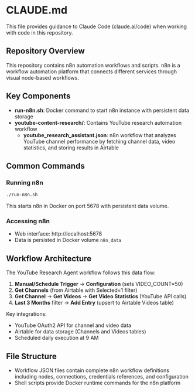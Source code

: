 # CLAUDE.md

This file provides guidance to Claude Code (claude.ai/code) when working with code in this repository.

## Repository Overview

This repository contains n8n automation workflows and scripts. n8n is a workflow automation platform that connects different services through visual node-based workflows.

## Key Components

- **run-n8n.sh**: Docker command to start n8n instance with persistent data storage
- **youtube-content-research/**: Contains YouTube research automation workflow
  - **youtube_research_assistant.json**: n8n workflow that analyzes YouTube channel performance by fetching channel data, video statistics, and storing results in Airtable

## Common Commands

### Running n8n
```bash
./run-n8n.sh
```
This starts n8n in Docker on port 5678 with persistent data volume.

### Accessing n8n
- Web interface: http://localhost:5678
- Data is persisted in Docker volume `n8n_data`

## Workflow Architecture

The YouTube Research Agent workflow follows this data flow:
1. **Manual/Schedule Trigger** → **Configuration** (sets VIDEO_COUNT=50)
2. **Get Channels** (from Airtable with Selected=1 filter)
3. **Get Channel** → **Get Videos** → **Get Video Statistics** (YouTube API calls)
4. **Last 3 Months** filter → **Add Entry** (upsert to Airtable Videos table)

Key integrations:
- YouTube OAuth2 API for channel and video data
- Airtable for data storage (Channels and Videos tables)
- Scheduled daily execution at 9 AM

## File Structure

- Workflow JSON files contain complete n8n workflow definitions including nodes, connections, credentials references, and configuration
- Shell scripts provide Docker runtime commands for the n8n platform